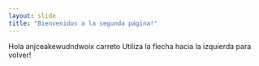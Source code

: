 ```yaml
---
layout: slide
title: "Bienvenidos a la segunda página!"
---
```

Hola anjceakewudndwoix carreto
Utiliza la flecha hacia la izquierda para volver!
